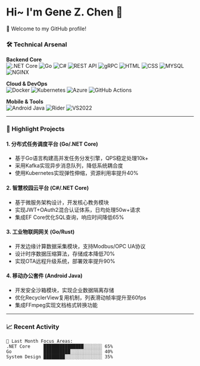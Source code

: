 # Hi~ I'm Gene Z. Chen 👋



🎉 Welcome to my GitHub profile!

### 🛠️ Technical Arsenal

**Backend Core**  
![.NET Core](https://img.shields.io/badge/-.NET%20Core-512BD4?logo=dotnet&logoColor=white)
![Go](https://img.shields.io/badge/-Go-00ADD8?logo=go&logoColor=white)
![C#](https://img.shields.io/badge/-C%23-239120?logo=c-sharp&logoColor=white)
![REST API](https://img.shields.io/badge/-REST%20API-FF6F00?logo=fastapi)
![gRPC](https://img.shields.io/badge/-gRPC-4285F4?logo=google-cloud&logoColor=white)
![HTML](https://img.shields.io/badge/HTML-E34F26?logo=html5&logoColor=white)
![CSS](https://img.shields.io/badge/CSS-1572B6?logo=css3&logoColor=white)
![MYSQL](https://img.shields.io/badge/MySQL-4479A1?logo=mysql&logoColor=white)
![NGINX](https://img.shields.io/badge/Nginx-009639?logo=nginx&logoColor=white)

**Cloud & DevOps**  
![Docker](https://img.shields.io/badge/-Docker-2496ED?logo=docker&logoColor=white)
![Kubernetes](https://img.shields.io/badge/-Kubernetes-326CE5?logo=kubernetes&logoColor=white)
![Azure](https://img.shields.io/badge/-Azure-0089D6?logo=microsoft-azure&logoColor=white)
![GitHub Actions](https://img.shields.io/badge/-GitHub%20Actions-2088FF?logo=github-actions)

**Mobile & Tools**  
![Android Java](https://img.shields.io/badge/-Android%20Java-3DDC84?logo=android&logoColor=white)
![Rider](https://img.shields.io/badge/-JetBrains%20Rider-000000?logo=jetbrains)
![VS2022](https://img.shields.io/badge/-Visual%20Studio%20-5C2D91?logo=visual-studio)

---

### 🚀 Highlight Projects

#### 1. 分布式任务调度平台 (Go/.NET Core)
- 基于Go语言构建高并发任务分发引擎，QPS稳定处理10k+
- 采用Kafka实现异步消息队列，降低系统耦合度
- 使用Kubernetes实现弹性伸缩，资源利用率提升40%

#### 2. 智慧校园云平台 (C#/.NET Core)
- 基于微服务架构设计，开发核心教务模块
- 实现JWT+OAuth2混合认证体系，日均处理50w+请求
- 集成EF Core优化SQL查询，响应时间降低65%

#### 3. 工业物联网网关 (Go/Rust)
- 开发边缘计算数据采集模块，支持Modbus/OPC UA协议
- 设计时序数据压缩算法，存储成本降低70%
- 实现OTA远程升级系统，部署效率提升90%

#### 4. 移动办公套件 (Android Java)
- 开发安全沙箱模块，实现企业数据隔离存储
- 优化RecyclerView复用机制，列表滑动帧率提升至60fps
- 集成FFmpeg实现文档格式转换功能

---

### 📈 Recent Activity

```text
🔄 Last Month Focus Areas:
.NET Core     ███████████████░░░░░░░ 65% 
Go            ██████████░░░░░░░░░░░░ 40%
System Design ████████░░░░░░░░░░░░░░ 35%
